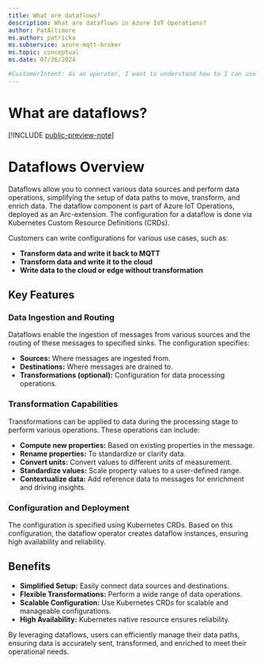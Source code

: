 ```yaml
---
title: What are dataflows?
description: What are dataflows in Azure IoT Operations?
author: PatAltimore
ms.author: patricka
ms.subservice: azure-mqtt-broker
ms.topic: conceptual
ms.date: 07/26/2024

#CustomerIntent: As an operator, I want to understand how to I can use dataflows connect data sources.
---
```


# What are dataflows?

[!INCLUDE [public-preview-note](../includes/public-preview-note.md)]

# Dataflows Overview

Dataflows allow you to connect various data sources and perform data operations, simplifying the setup of data paths to move, transform, and enrich data. The dataflow component is part of Azure IoT Operations, deployed as an Arc-extension. The configuration for a dataflow is done via Kubernetes Custom Resource Definitions (CRDs).

Customers can write configurations for various use cases, such as:
- **Transform data and write it back to MQTT**
- **Transform data and write it to the cloud**
- **Write data to the cloud or edge without transformation**

## Key Features

### Data Ingestion and Routing
Dataflows enable the ingestion of messages from various sources and the routing of these messages to specified sinks. The configuration specifies:
- **Sources:** Where messages are ingested from.
- **Destinations:** Where messages are drained to.
- **Transformations (optional):** Configuration for data processing operations.

### Transformation Capabilities
Transformations can be applied to data during the processing stage to perform various operations. These operations can include:
- **Compute new properties:** Based on existing properties in the message.
- **Rename properties:** To standardize or clarify data.
- **Convert units:** Convert values to different units of measurement.
- **Standardize values:** Scale property values to a user-defined range.
- **Contextualize data:** Add reference data to messages for enrichment and driving insights.

### Configuration and Deployment
The configuration is specified using Kubernetes CRDs. Based on this configuration, the dataflow operator creates dataflow instances, ensuring high availability and reliability.

## Benefits
- **Simplified Setup:** Easily connect data sources and destinations.
- **Flexible Transformations:** Perform a wide range of data operations.
- **Scalable Configuration:** Use Kubernetes CRDs for scalable and manageable configurations.
- **High Availability:** Kubernetes native resource ensures reliability.

By leveraging dataflows, users can efficiently manage their data paths, ensuring data is accurately sent, transformed, and enriched to meet their operational needs.
